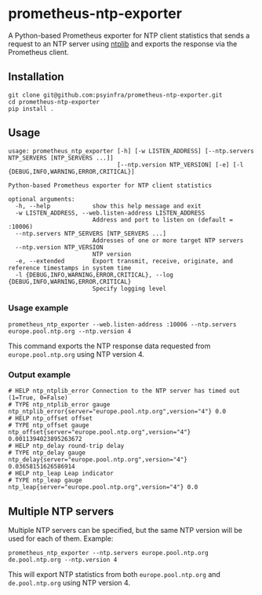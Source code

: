 # prometheus-ntp-exporter
A Python-based Prometheus exporter for NTP client statistics that sends a 
request to an NTP server using [ntplib](https://github.com/cf-natali/ntplib) 
and exports the response via the Prometheus client.

## Installation
```commandline
git clone git@github.com:psyinfra/prometheus-ntp-exporter.git
cd prometheus-ntp-exporter
pip install .
```

## Usage

    usage: prometheus_ntp_exporter [-h] [-w LISTEN_ADDRESS] [--ntp.servers NTP_SERVERS [NTP_SERVERS ...]]
                                   [--ntp.version NTP_VERSION] [-e] [-l {DEBUG,INFO,WARNING,ERROR,CRITICAL}]
    
    Python-based Prometheus exporter for NTP client statistics
    
    optional arguments:
      -h, --help            show this help message and exit
      -w LISTEN_ADDRESS, --web.listen-address LISTEN_ADDRESS
                            Address and port to listen on (default = :10006)
      --ntp.servers NTP_SERVERS [NTP_SERVERS ...]
                            Addresses of one or more target NTP servers
      --ntp.version NTP_VERSION
                            NTP version
      -e, --extended        Export transmit, receive, originate, and reference timestamps in system time
      -l {DEBUG,INFO,WARNING,ERROR,CRITICAL}, --log {DEBUG,INFO,WARNING,ERROR,CRITICAL}
                            Specify logging level


### Usage example
```commandline
prometheus_ntp_exporter --web.listen-address :10006 --ntp.servers europe.pool.ntp.org --ntp.version 4
```

This command exports the NTP response data requested from `europe.pool.ntp.org` using NTP version 4.

### Output example
```text
# HELP ntp_ntplib_error Connection to the NTP server has timed out (1=True, 0=False)
# TYPE ntp_ntplib_error gauge
ntp_ntplib_error{server="europe.pool.ntp.org",version="4"} 0.0
# HELP ntp_offset offset
# TYPE ntp_offset gauge
ntp_offset{server="europe.pool.ntp.org",version="4"} 0.0011394023895263672
# HELP ntp_delay round-trip delay
# TYPE ntp_delay gauge
ntp_delay{server="europe.pool.ntp.org",version="4"} 0.03658151626586914
# HELP ntp_leap Leap indicator
# TYPE ntp_leap gauge
ntp_leap{server="europe.pool.ntp.org",version="4"} 0.0
```

## Multiple NTP servers
Multiple NTP servers can be specified, but the same NTP version will be used 
for each of them. Example:

```commandline
prometheus_ntp_exporter --ntp.servers europe.pool.ntp.org de.pool.ntp.org --ntp.version 4
```

This will export NTP statistics from both `europe.pool.ntp.org` and `de.pool.ntp.org` using NTP version 4.
